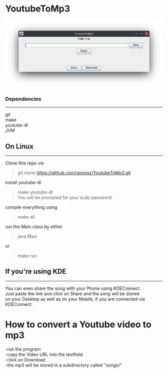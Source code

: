# YoutubeToMp3

![](Screenshot.png)


### Dependencies
---
git \
make \
youtube-dl \
JVM


## On Linux
---

Clone this repo via
> git clone https://github.com/gooosz/YoutubeToMp3.git

install youtube-dl
> make youtube-dl \
You will be prompted for your sudo password.

compile everything using
> make all

run the Main.class by either
> java Main

or

> make run

## If you're using KDE
---

You can even share the song with your Phone using KDEConnect. \
Just paste the link and click on Share and the song will be stored \
on your Desktop as well as on your Mobile,
if you are connected via KDEConnect.

# How to convert a Youtube video to mp3
-run the program \
-copy the Video URL into the textfield \
-click on Download \
-the mp3 will be stored in a subdirectory called "songs/"
